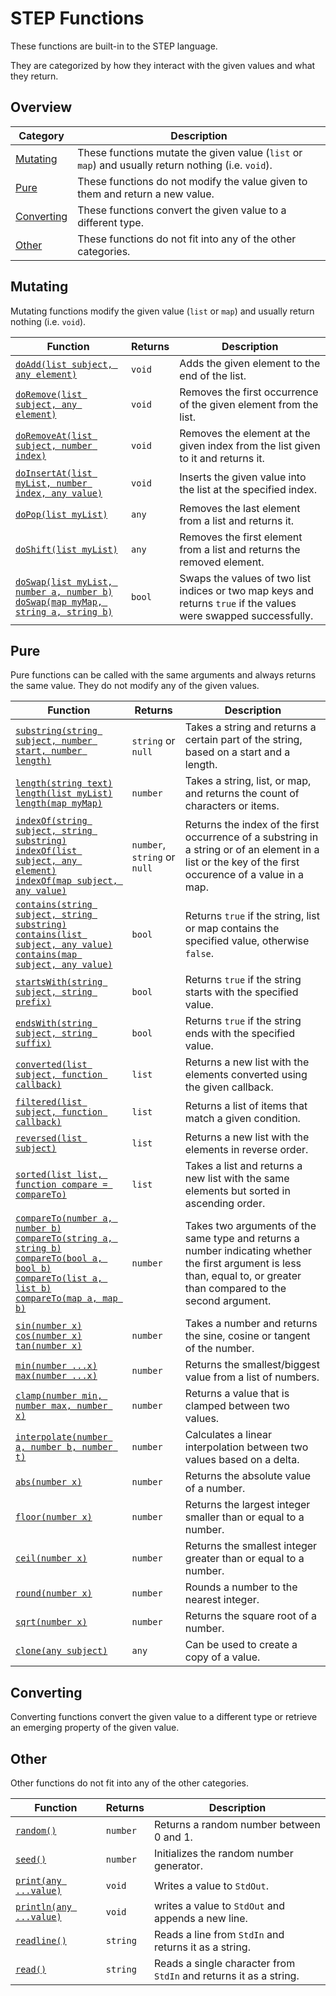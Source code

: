 # STEP Functions

These functions are built-in to the STEP language.

They are categorized by how they interact with the given values and what they return.

## Overview

| Category                  | Description                                                                                        |
|---------------------------|----------------------------------------------------------------------------------------------------|
| [Mutating](#Mutating)     | These functions mutate the given value (`list` or `map`) and usually return nothing (i.e. `void`). |
| [Pure](#Pure)             | These functions do not modify the value given to them and return a new value.                      |
| [Converting](#Converting) | These functions convert the given value to a different type.                                       |
| [Other](#Other)           | These functions do not fit into any of the other categories.                                       |

## Mutating

Mutating functions modify the given value (`list` or `map`) and usually return nothing (i.e. `void`).

| Function                                                                                                      | Returns | Description                                                                                                      |
|---------------------------------------------------------------------------------------------------------------|---------|------------------------------------------------------------------------------------------------------------------|
| [`doAdd(list subject, any element)`](./Functions/DoAdd.md)                                                    | `void`  | Adds the given element to the end of the list.                                                                   |
| [`doRemove(list subject, any element)`](./Functions/DoRemove.md)                                              | `void`  | Removes the first occurrence of the given element from the list.                                                 |
| [`doRemoveAt(list subject, number index)`](./Functions/DoRemoveAt.md)                                         | `void`  | Removes the element at the given index from the list given to it and returns it.                                 |
| [`doInsertAt(list myList, number index, any value)`](./Functions/DoInsertAt.md)                               | `void`  | Inserts the given value into the list at the specified index.                                                    |
| [`doPop(list myList)`](./Functions/DoPop.md)                                                                  | `any`   | Removes the last element from a list and returns it.                                                             |
| [`doShift(list myList)`](./Functions/DoShift.md)                                                              | `any`   | Removes the first element from a list and returns the removed element.                                           |
| [`doSwap(list myList, number a, number b)`<br>`doSwap(map myMap, string a, string b)`](./Functions/DoSwap.md) | `bool`  | Swaps the values of two list indices or two map keys and returns `true` if the values were swapped successfully. |

## Pure

Pure functions can be called with the same arguments and always returns the same value.
They do not modify any of the given values.

| Function                                                                                                                                                                                  | Returns                      | Description                                                                                                                                                              |
|-------------------------------------------------------------------------------------------------------------------------------------------------------------------------------------------|------------------------------|--------------------------------------------------------------------------------------------------------------------------------------------------------------------------|
| [`substring(string subject, number start, number length)`](./Functions/Substring.md)                                                                                                      | `string` or `null`           | Takes a string and returns a certain part of the string, based on a start and a length.                                                                                  |
| [`length(string text)`<br>`length(list myList)`<br>`length(map myMap)`](./Functions/Length.md)                                                                                            | `number`                     | Takes a string, list, or map, and returns the count of characters or items.                                                                                              |
| [`indexOf(string subject, string substring)`<br>`indexOf(list subject, any element)`<br>`indexOf(map subject, any value)`](./Functions/IndexOf.md)                                        | `number`, `string` or `null` | Returns the index of the first occurrence of a substring in a string or of an element in a list or the key of the first occurence of a value in a map.                   |
| [`contains(string subject, string substring)`<br>`contains(list subject, any value)`<br>`contains(map subject, any value)`](./Functions/Contains.md)                                      | `bool`                       | Returns `true` if the string, list or map contains the specified value, otherwise `false`.                                                                               |
| [`startsWith(string subject, string prefix)`](./Functions/StartsWith.md)                                                                                                                  | `bool`                       | Returns `true` if the string starts with the specified value.                                                                                                            |
| [`endsWith(string subject, string suffix)`](./Functions/EndsWith.md)                                                                                                                      | `bool`                       | Returns `true` if the string ends with the specified value.                                                                                                              |
| [`converted(list subject, function callback)`](./Functions/Converted.md)                                                                                                                  | `list`                       | Returns a new list with the elements converted using the given callback.                                                                                                 |
| [`filtered(list subject, function callback)`](./Functions/Filtered.md)                                                                                                                    | `list`                       | Returns a list of items that match a given condition.                                                                                                                    |
| [`reversed(list subject)`](./Functions/Reversed.md)                                                                                                                                       | `list`                       | Returns a new list with the elements in reverse order.                                                                                                                   |
| [`sorted(list list, function compare = compareTo)`](./Functions/Sorted.md)                                                                                                                | `list`                       | Takes a list and returns a new list with the same elements but sorted in ascending order.                                                                                |
| [`compareTo(number a, number b)`<br>`compareTo(string a, string b)`<br>`compareTo(bool a, bool b)`<br>`compareTo(list a, list b)`<br>`compareTo(map a, map b)`](./Functions/CompareTo.md) | `number`                     | Takes two arguments of the same type and returns a number indicating whether the first argument is less than, equal to, or greater than compared to the second argument. |
| [`sin(number x)`](./Functions/Sin.md)<br>[`cos(number x)`](./Functions/Cos.md)<br>[`tan(number x)`](./Functions/Tan.md)                                                                   | `number`                     | Takes a number and returns the sine, cosine or tangent of the number.                                                                                                    |
| [`min(number ...x)`](./Functions/Min.md)<br>[`max(number ...x)`](./Functions/Max.md)                                                                                                      | `number`                     | Returns the smallest/biggest value from a list of numbers.                                                                                                               |
| [`clamp(number min, number max, number x)`](./Functions/Clamp.md)                                                                                                                         | `number`                     | Returns a value that is clamped between two values.                                                                                                                      |
| [`interpolate(number a, number b, number t)`](./Functions/Interpolate.md)                                                                                                                 | `number`                     | Calculates a linear interpolation between two values based on a delta.                                                                                                   |
| [`abs(number x)`](./Functions/Abs.md)                                                                                                                                                     | `number`                     | Returns the absolute value of a number.                                                                                                                                  |
| [`floor(number x)`](./Functions/Floor.md)                                                                                                                                                 | `number`                     | Returns the largest integer smaller than or equal to a number.                                                                                                           |
| [`ceil(number x)`](./Functions/Ceil.md)                                                                                                                                                   | `number`                     | Returns the smallest integer greater than or equal to a number.                                                                                                          |
| [`round(number x)`](./Functions/Round.md)                                                                                                                                                 | `number`                     | Rounds a number to the nearest integer.                                                                                                                                  |
| [`sqrt(number x)`](./Functions/Sqrt.md)                                                                                                                                                   | `number`                     | Returns the square root of a number.                                                                                                                                     |
| [`clone(any subject)`](./Functions/Clone.md)                                                                                                                                              | `any`                        | Can be used to create a copy of a value.                                                                                                                                 |

## Converting

Converting functions convert the given value to a different type or retrieve an emerging property of the given value.

## Other

Other functions do not fit into any of the other categories.

| Function                                          | Returns  | Description                                                       |
|---------------------------------------------------|----------|-------------------------------------------------------------------|
| [`random()`](./Functions/Random.md)               | `number` | Returns a random number between 0 and 1.                          |
| [`seed()`](./Functions/Seed.md)                   | `number` | Initializes the random number generator.                          |
| [`print(any ...value)`](./Functions/Print.md)     | `void`   | Writes a value to `StdOut`.                                       |
| [`println(any ...value)`](./Functions/Println.md) | `void`   | writes a value to `StdOut` and appends a new line.                |
| [`readline()`](./Functions/Readline.md)           | `string` | Reads a line from `StdIn` and returns it as a string.             |
| [`read()`](./Functions/Read.md)                   | `string` | Reads a single character from `StdIn` and returns it as a string. |

